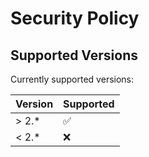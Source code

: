 # Security Policy

## Supported Versions

Currently supported versions:

| Version | Supported          |
|---------|--------------------|
| > 2.*   | :white_check_mark: |
| < 2.*   | :x:                |
